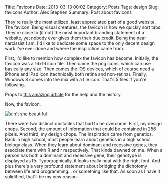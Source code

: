 Title: Favicons
Date: 2013-03-13 00:02
Category: Posts
Tags: design
Slug: favicons
Author: Alex Stephen
Summary: Post about favicons

They're really the most utilized, least appreciated part of a good website. The favicon. Being visual creatures, the favicon is how we quickly sort tabs. They're close to (if not) the most important branding statement of a website, yet nobody ever gives them their due credit. Being the near narcissist I am, I'd like to dedicate some space to the only decent design work I've ever done and where the inspiration came from.

First, I'd like to mention how complex the favicon has become. Initially, the favicon was a 16x16 icon file. Then came the png icons, which can use basically any size. Then comes the iOS devices, which of course need a iPhone and iPad icon (technically both retina and non-retina). Finally, Windows 8 comes into the mix with a tile icon. That's 5 files if you're following.

Props to [this amazing article](http://www.jonathantneal.com/blog/understand-the-favicon/) for the help and the history.

Now, the favicon.

![ain't she beautiful](|filename|/images/favicon.png)

There were two distinct obstacles that had to be overcome. First, my design chops. Second, the amount of information that could be contained in 256 pixels. And third, my design chops. The inspiration came from genetics. Back in high school, most people learn about genetics in a high school biology class. When they learn about dominant and recessive genes, they associate them with R and r respectively. That kinda dawned on me. When a person has both a dominant and recessive gene, their genotype is displayed as Rr. Typographically, it looks really neat with the right font. And plus there's a very profound statement about bridging the dichotomy between life and programming... or something like that. As soon as I have it solidified, that'll be my new reason.

